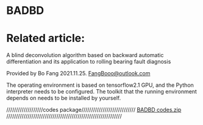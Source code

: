 
# BADBD
# Related article:
 A blind deconvolution algorithm based on backward automatic differentiation and its application to rolling bearing fault diagnosis

Provided by    Bo Fang   2021.11.25.       FangBooo@outlook.com

The operating environment is based on tensorflow2.1 GPU, and the Python interpreter needs to be configured. The toolkit that the running environment depends on needs to be installed by yourself.

///////////////////codes package////////////////////////////
[BADBD codes.zip](https://github.com/FangBo-0219/BADBD/files/7599847/BADBD.codes.zip)
////////////////////////////////////////////////////////////


